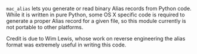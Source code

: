 `mac_alias` lets you generate or read binary Alias records from Python code.
While it is written in pure Python, some OS X specific code is required to
generate a proper Alias record for a given file, so this module currently
is not portable to other platforms.

Credit is due to Wim Lewis, whose work on reverse engineering the alias
format was extremely useful in writing this code.
